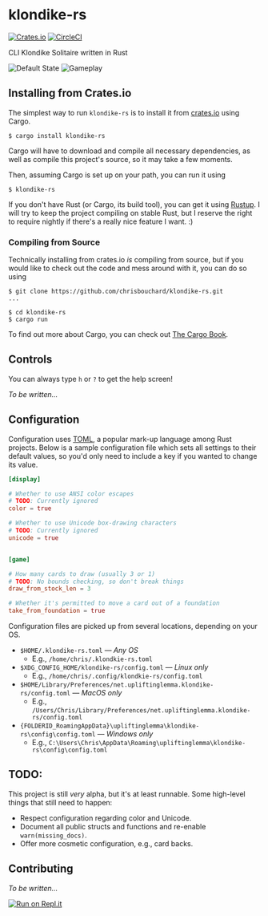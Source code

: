 # klondike-rs

[![Crates.io][crate-badge]][crate]
[![CircleCI][ci-badge]][ci]

CLI Klondike Solitaire written in Rust

![Default State](https://i.imgur.com/QMd6Gbw.png)
![Gameplay](https://i.imgur.com/m6gs2F1.png)

[ci-badge]: https://circleci.com/gh/chrisbouchard/klondike-rs.svg?style=shield
[ci]: https://circleci.com/gh/chrisbouchard/klondike-rs
[crate-badge]: https://img.shields.io/crates/v/klondike-rs
[crate]: https://crates.io/crates/klondike-rs


## Installing from Crates.io

The simplest way to run `klondike-rs` is to install it from [crates.io][crate]
using Cargo.

```
$ cargo install klondike-rs
```

Cargo will have to download and compile all necessary dependencies, as well as
compile this project's source, so it may take a few moments.

Then, assuming Cargo is set up on your path, you can run it using

```
$ klondike-rs
```

If you don't have Rust (or Cargo, its build tool), you can get it using
[Rustup][rustup]. I will try to keep the project compiling on stable Rust, but
I reserve the right to require nightly if there's a really nice feature I want.
:)

[rustup]: https://rustup.rs/


### Compiling from Source

Technically installing from crates.io _is_ compiling from source, but if you
would like to check out the code and mess around with it, you can do so using

```
$ git clone https://github.com/chrisbouchard/klondike-rs.git
...

$ cd klondike-rs
$ cargo run  
```

To find out more about Cargo, you can check out [The Cargo Book][cargo-book].

[cargo-book]: https://doc.rust-lang.org/cargo/index.html


## Controls

You can always type `h` or `?` to get the help screen!

_To be written&hellip;_


## Configuration

Configuration uses [TOML](toml), a popular mark-up language among Rust
projects. Below is a sample configuration file which sets all settings to their
default values, so you'd only need to include a key if you wanted to change its
value.

```toml
[display]

# Whether to use ANSI color escapes
# TODO: Currently ignored
color = true

# Whether to use Unicode box-drawing characters
# TODO: Currently ignored
unicode = true


[game]

# How many cards to draw (usually 3 or 1)
# TODO: No bounds checking, so don't break things
draw_from_stock_len = 3

# Whether it's permitted to move a card out of a foundation
take_from_foundation = true
```

Configuration files are picked up from several locations, depending on your OS.

* `$HOME/.klondike-rs.toml` &mdash; _Any OS_
    * E.g., `/home/chris/.klondkie-rs.toml`
* `$XDG_CONFIG_HOME/klondike-rs/config.toml` &mdash; _Linux only_
    * E.g., `/home/chris/.config/klondkie-rs/config.toml`
* `$HOME/Library/Preferences/net.upliftinglemma.klondike-rs/config.toml` &mdash; _MacOS only_
    * E.g., `/Users/Chris/Library/Preferences/net.upliftinglemma.klondike-rs/config.toml`
* `{FOLDERID_RoamingAppData}\upliftinglemma\klondike-rs\config\config.toml` &mdash; _Windows only_
    * E.g., `C:\Users\Chris\AppData\Roaming\upliftinglemma\klondike-rs\config\config.toml`

[toml]: https://github.com/toml-lang/toml


## TODO:

This project is still _very_ alpha, but it's at least runnable. Some high-level
things that still need to happen:

* Respect configuration regarding color and Unicode.
* Document all public structs and functions and re-enable `warn(missing_docs)`.
* Offer more cosmetic configuration, e.g., card backs.


## Contributing

_To be written&hellip;_

[![Run on Repl.it](https://repl.it/badge/github/chrisbouchard/klondike-rs)](https://repl.it/github/chrisbouchard/klondike-rs)

